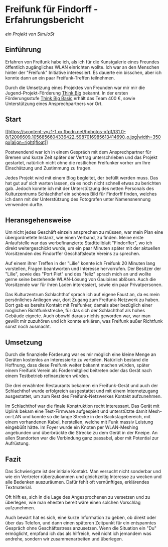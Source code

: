 # Freifunk für Findorff - Erfahrungsbericht
*ein Projekt von SimJoSt*

## Einführung
Erfahren von Freifunk habe ich, als ich für die Kunstgalerie eines Freundes öffentlich zugängliches WLAN einrichten wollte. Ich war an den Menschen hinter der "Freifunk" Initiative interessiert. Es dauerte ein bisschen, aber ich konnte dann an ein paar Freifunk-Treffen teilnehmen.

Durch die Umsetzung eines Projektes von Freunden war mir mir die Jugend-Projekt-Förderung [Think Big](https://www.think-big.org/) bekannt. In der ersten Förderungsstufe [Think Big Basic](https://www.think-big.org/) erhält das Team 400 €, sowie Unterstützung eines Ansprechpartners vor Ort.

## Start
<a href="https://www.facebook.com/Jens.Hagens.Fotografie/photos/pb.544430208912400.-2207520000.1448807017./1056856604336422/?type=3&theater
">[[https://scontent-yyz1-1.xx.fbcdn.net/hphotos-xfp1/t31.0-8/12006609_1056856604336422_5987016985613414690_o.jpg|width=350px|align=right|float]]</a>

Postwendend war ich in einem Gespräch mit dem Ansprechpartner für Bremen und kurze Zeit später der Vertrag unterschrieben und das Projekt gestartet, natürlich nicht ohne die restlichen Freifunker vorher um Ihre Einschätzung und Zustimmung zu fragen.

Jedes Projekt wird mit einem Blog begleitet, der befüllt werden muss. Das hat gut auf sich warten lassen, da es noch nicht schnell etwas zu berichten gab. Jedoch konnte ich mit der Unterstützung des netten Personals des Kulturzentrums Schlachthof ein schönes Bild für Findorff finden, welches ich dann mit der Unterstützung des Fotografen unter Namensnennung verwenden durfte.

## Heransgehensweise
Um nicht jedes Geschäft einzeln ansprechen zu müssen, war mein Plan eine übergordnetete Instanz, wie einen Verband, zu finden. Meine erste Anlaufstelle war das werbefinanzierte Stadtteilblatt "Findorffer", wo ich direkt weitergeschickt wurde, um ein paar Minuten später mit der aktuellen Vorsitzenden des Findorffer Geschäftsleute Vereins zu sprechen.

Auf einem ihrer Treffen in der "Lilie" konnte ich Freifunk 20 Minuten lang vorstellen, Fragen beantworten und Interesse hervorrufen. Der Besitzer der "Lilie", sowie des "Port Piet" und des "feliz" sprach mich an und wollte gerne seine bestehende WLAN-Lösung von Gauloises ablösen. Auch die Vorsitzende war für ihren Laden interessiert, sowie ein paar Privatpersonen.

Das Kulturzentrum Schlachthof sprach ich auf eigene Faust an, da es mein persönliches Anliegen war, dort Zugang zum Freifunk-Netzwerk zu haben. Dort gab es bereits Kontakt mit Freifunker, damals aber bezüglich einer möglichen Richtfunkstrecke, für das sich der Schlachthof als hohes Gebäude eignete. Auch obowhl daraus nichts geworden war, war man gewillt mir zuzuhören und ich konnte erklären, was Freifunk außer Richtfunk sonst noch ausmacht.

## Umsetzung
Durch die finanzielle Förderung war es mir möglich eine kleine Menge an Geräten kostenlos an Interessierte zu verteilen. Natürlich bestand die Hoffnung, dass diese Freifunk weiter bekannt machen würden, später einem Freifunk Verein als Fördermitglied beitreten oder das Gerät nach einem Testbetrieb refinanzieren würden.

Die drei erwähnten Restaurants bekamen ein Freifunk-Gerät und auch der Schlachthof wurde erfolgreich ausgestattet und mit einem Internetzugang ausgestattet, um zum Rest des Freifunk-Netzwerkes Kontakt aufzunehmen.

Im Schlachthof war die finale Konstruktion recht interessant. Das Gerät mit Uplink bekam eine Test-Firmware aufgespielt und unterstützte damit Mesh-on-LAN und konnte so die lange Strecke in den Backstagebereich, mit einem vorhandenen Kabel, herstellen, welche mit Funk massiv Leistung eingebüßt hätte. Im Foyer wurde ein Knoten per WLAN-Meshing angebunden und überbrückte die Strecke zu dem Gerät in der Kneipe. An allen Standorten war die Verbindung ganz passabel, aber mit Potential zur Aufrüstung.

## Fazit
Das Schwierigste ist der initiale Kontakt. Man versucht nicht sonderbar und wie ein Vertreter rüberzukommen und gleichzeitig Interesse zu wecken und alle Bedenken auszuräumen. Dafür fehlt oft vernünftiges, erklärendes Textmaterial.

Oft hilft es, sich in die Lage des Angesprochenen zu versetzen und zu überlegen, wie man ehesten bereit wäre einen solchen Vorschlag aufzunehmen.

Auch bewärt hat es sich, eine kurze Information zu geben, ob direkt oder über das Telefon, und dann einen späteren Zeitpunkt für ein entspanntes Gespräch ohne Geschäftsstress anzusetzen. Wenn die Situation ein "Du" ermöglicht, empfand ich das als hilfreich, weil nicht ich jemandem was andrehe, sondern wir zusammenarbeiten und überlegen.